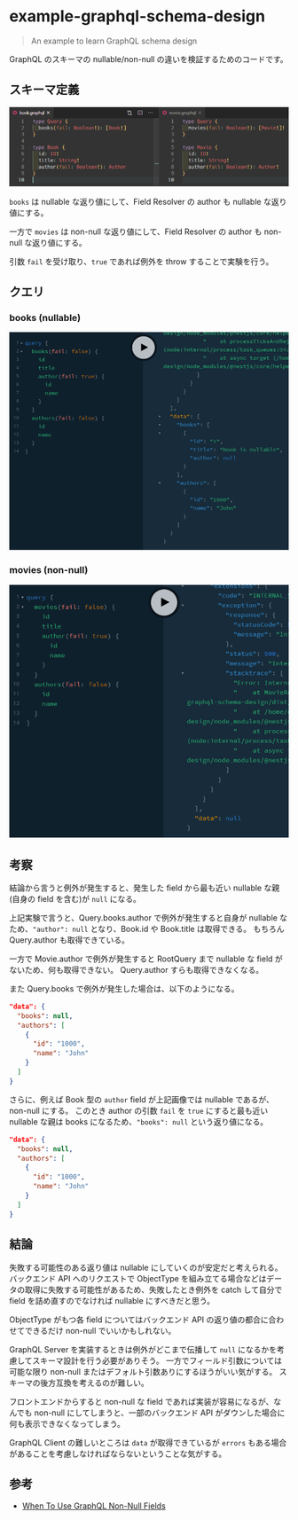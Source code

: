 # example-graphql-schema-design

> An example to learn GraphQL schema design

GraphQL のスキーマの nullable/non-null の違いを検証するためのコードです。

## スキーマ定義

![schema](.github/schema.png)

`books` は nullable な返り値にして、Field Resolver の author も nullable な返り値にする。

一方で `movies` は non-null な返り値にして、Field Resolver の author も non-null な返り値にする。

引数 `fail` を受け取り、`true` であれば例外を throw することで実験を行う。

## クエリ

### books (nullable)

![schema](.github/book-nullable.png)

### movies (non-null)

![schema](.github/movie-non-null.png)

## 考察

結論から言うと例外が発生すると、発生した field から最も近い nullable な親(自身の field を含む)が `null` になる。

上記実験で言うと、Query.books.author で例外が発生すると自身が nullable なため、`"author": null` となり、Book.id や Book.title は取得できる。
もちろん Query.author も取得できている。

一方で Movie.author で例外が発生すると RootQuery まで nullable な field がないため、何も取得できない。
Query.author すらも取得できなくなる。

また Query.books で例外が発生した場合は、以下のようになる。

```json
"data": {
  "books": null,
  "authors": [
    {
      "id": "1000",
      "name": "John"
    }
  ]
}
```

さらに、例えば Book 型の `author` field が上記画像では nullable であるが、non-null にする。
このとき author の引数 `fail` を `true` にすると最も近い nullable な親は books になるため、`"books": null` という返り値になる。

```json
"data": {
  "books": null,
  "authors": [
    {
      "id": "1000",
      "name": "John"
    }
  ]
}
```

## 結論

失敗する可能性のある返り値は nullable にしていくのが安定だと考えられる。
バックエンド API へのリクエストで ObjectType を組み立てる場合などはデータの取得に失敗する可能性があるため、失敗したとき例外を catch して自分で field を詰め直すのでなければ nullable にすべきだと思う。

ObjectType がもつ各 field についてはバックエンド API の返り値の都合に合わせてできるだけ non-null でいいかもしれない。

GraphQL Server を実装するときは例外がどこまで伝播して `null` になるかを考慮してスキーマ設計を行う必要がありそう。
一方でフィールド引数については可能な限り non-null またはデフォルト引数ありにするほうがいい気がする。
スキーマの後方互換を考えるのが難しい。

フロントエンドからすると non-null な field であれば実装が容易になるが、なんでも non-null にしてしまうと、一部のバックエンド API がダウンした場合に何も表示できなくなってしまう。

GraphQL Client の難しいところは `data` が取得できているが `errors` もある場合があることを考慮しなければならないということな気がする。

## 参考

- [When To Use GraphQL Non-Null Fields](https://medium.com/@calebmer/when-to-use-graphql-non-null-fields-4059337f6fc8)
